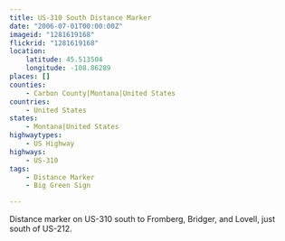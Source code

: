 ```yaml
---
title: US-310 South Distance Marker
date: "2006-07-01T00:00:00Z"
imageid: "1281619168"
flickrid: "1281619168"
location:
    latitude: 45.513504
    longitude: -108.86289
places: []
counties:
    - Carbon County|Montana|United States
countries:
    - United States
states:
    - Montana|United States
highwaytypes:
    - US Highway
highways:
    - US-310
tags:
    - Distance Marker
    - Big Green Sign

---
```

Distance marker on US-310 south to Fromberg, Bridger, and Lovell, just south of US-212.
